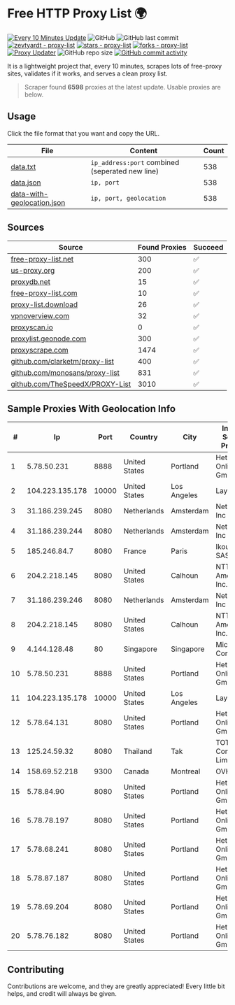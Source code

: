 
# Free HTTP Proxy List 🌍

[![Every 10 Minutes Update](https://github.com/mertguvencli/http-proxy-list/actions/workflows/main.yml/badge.svg?branch=main)](https://github.com/mertguvencli/http-proxy-list/actions/workflows/main.yml)
![GitHub](https://img.shields.io/github/license/mertguvencli/http-proxy-list)
![GitHub last commit](https://img.shields.io/github/last-commit/mertguvencli/http-proxy-list)
[![zevtyardt - proxy-list](https://img.shields.io/static/v1?label=zevtyardt&message=proxy-list&color=blue&logo=github)](https://github.com/zevtyardt/proxy-list "Go to GitHub repo")
[![stars - proxy-list](https://img.shields.io/github/stars/zevtyardt/proxy-list?style=social)](https://github.com/zevtyardt/proxy-list)
[![forks - proxy-list](https://img.shields.io/github/forks/zevtyardt/proxy-list?style=social)](https://github.com/zevtyardt/proxy-list)
[![Proxy Updater](https://github.com/zevtyardt/proxy-list/workflows/Proxy%20Updater/badge.svg)](https://github.com/zevtyardt/proxy-list/actions?query=workflow:"Proxy+Updater")
![GitHub repo size](https://img.shields.io/github/repo-size/zevtyardt/proxy-list)
[![GitHub commit activity](https://img.shields.io/github/commit-activity/m/zevtyardt/proxy-list?logo=commits)](https://github.com/zevtyardt/proxy-list/commits/main)

It is a lightweight project that, every 10 minutes, scrapes lots of free-proxy sites, validates if it works, and serves a clean proxy list.

> Scraper found **6598** proxies at the latest update. Usable proxies are below.

## Usage

Click the file format that you want and copy the URL.

|File|Content|Count|
|----|-------|-----|
|[data.txt](https://raw.githubusercontent.com/mertguvencli/http-proxy-list/main/proxy-list/data.txt)|`ip_address:port` combined (seperated new line)|538|
|[data.json](https://raw.githubusercontent.com/mertguvencli/http-proxy-list/main/proxy-list/data.json)|`ip, port`|538|
|[data-with-geolocation.json](https://raw.githubusercontent.com/mertguvencli/http-proxy-list/main/proxy-list/data-with-geolocation.json)|`ip, port, geolocation`|538|

## Sources

|Source|Found Proxies|Succeed|
|------|-------------|-------|
|[free-proxy-list.net](https://free-proxy-list.net)|300|✅|
|[us-proxy.org](https://www.us-proxy.org)|200|✅|
|[proxydb.net](http://proxydb.net)|15|✅|
|[free-proxy-list.com](https://free-proxy-list.com/?page=&port=&type%5B%5D=http&type%5B%5D=https&up_time=0&search=Search)|10|✅|
|[proxy-list.download](https://www.proxy-list.download/HTTP)|26|✅|
|[vpnoverview.com](https://vpnoverview.com/privacy/anonymous-browsing/free-proxy-servers)|32|✅|
|[proxyscan.io](https://www.proxyscan.io)|0|✅|
|[proxylist.geonode.com](https://proxylist.geonode.com/api/proxy-list?limit=300&page=1&sort_by=lastChecked&sort_type=desc&protocols=http,https)|300|✅|
|[proxyscrape.com](https://api.proxyscrape.com/v2/?request=displayproxies&protocol=http&timeout=10000&country=all&ssl=all&anonymity=all)|1474|✅|
|[github.com/clarketm/proxy-list](https://raw.githubusercontent.com/clarketm/proxy-list/master/proxy-list-raw.txt)|400|✅|
|[github.com/monosans/proxy-list](https://raw.githubusercontent.com/monosans/proxy-list/main/proxies/http.txt)|831|✅|
|[github.com/TheSpeedX/PROXY-List](https://raw.githubusercontent.com/TheSpeedX/PROXY-List/master/http.txt)|3010|✅|


## Sample Proxies With Geolocation Info

|#|Ip|Port|Country|City|Internet Service Provider|
|-|--|----|-------|----|-------------------------|
|1|5.78.50.231|8888|United States|Portland|Hetzner Online GmbH|
|2|104.223.135.178|10000|United States|Los Angeles|LayerHost|
|3|31.186.239.245|8080|Netherlands|Amsterdam|NetSkope Inc|
|4|31.186.239.244|8080|Netherlands|Amsterdam|NetSkope Inc|
|5|185.246.84.7|8080|France|Paris|Ikoula Net SAS|
|6|204.2.218.145|8080|United States|Calhoun|NTT America, Inc.|
|7|31.186.239.246|8080|Netherlands|Amsterdam|NetSkope Inc|
|8|204.2.218.145|8080|United States|Calhoun|NTT America, Inc.|
|9|4.144.128.48|80|Singapore|Singapore|Microsoft Corporation|
|10|5.78.50.231|8888|United States|Portland|Hetzner Online GmbH|
|11|104.223.135.178|10000|United States|Los Angeles|LayerHost|
|12|5.78.64.131|8080|United States|Portland|Hetzner Online GmbH|
|13|125.24.59.32|8080|Thailand|Tak|TOT Public Company Limited|
|14|158.69.52.218|9300|Canada|Montreal|OVH SAS|
|15|5.78.84.90|8080|United States|Portland|Hetzner Online GmbH|
|16|5.78.78.197|8080|United States|Portland|Hetzner Online GmbH|
|17|5.78.68.241|8080|United States|Portland|Hetzner Online GmbH|
|18|5.78.87.187|8080|United States|Portland|Hetzner Online GmbH|
|19|5.78.69.204|8080|United States|Portland|Hetzner Online GmbH|
|20|5.78.76.182|8080|United States|Portland|Hetzner Online GmbH|



## Contributing

Contributions are welcome, and they are greatly appreciated! Every
little bit helps, and credit will always be given.

